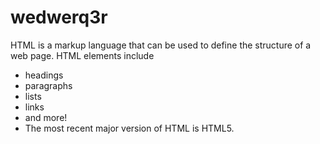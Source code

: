 # wedwerq3r

HTML is a markup language that can be used to define the structure of a web page. HTML elements include

* headings
* paragraphs
* lists
* links
* and more!
* The most recent major version of HTML is HTML5.